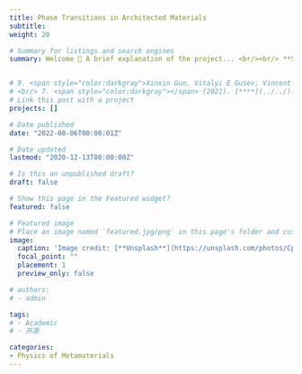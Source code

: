 ```yaml
---
title: Phase Transitions in Architected Materials
subtitle:
weight: 20

# Summary for listings and search engines
summary: Welcome 👋 A brief explanation of the project... <br/><br/> **Selected publications:**<br/> 1. <span style="color:darkgray">**Bolei Deng**#, Siqin Yu#, Antonio E. Forte, Vincent Tournat, Katia Bertoldi</span> (2020). [**Characterization, stability, and application of domain walls in flexible mechanical metamaterials**](../../publication/deng-2020-characterization/). *Proceedings of the National Academy of Sciences*. <br/> 2. <span style="color:darkgray"> **Bolei Deng**, Pai Wang, Vincent Tournat, Katia Bertoldi </span> (2019). [**Nonlinear Transition Waves in Free-standing Bistable Chains**](../../publication/deng-2019-nonlinear/). *Journal of the Mechanics and Physics of Solids*. <br/> 3. <span style="color:darkgray">Ahmad Zareei, **Bolei Deng**, Katia Bertoldi</span> (2021). [**Harnessing transition waves to realize deployable structures**](../../publication/zareei-2020/). *Proceedings of the National Academy of Sciences*. <br/> 4. <span style="color:darkgray"> Nikolaos Vasios, **Bolei Deng**, Benjamin Gorissen, Katia Bertoldi</span> (2021). [**Universally bistable shells with nonzero Gaussian curvature for two-way transition waves**](../../publication/vasios-2020/). *Nature Communications*. <br/> 5. <span style="color:darkgray">Ahmad Rafsanjani, Lishuai Jin, **Bolei Deng**, Katia Bertoldi</span> (2019). [**Propagation of pop ups in kirigami shells**](../../publication/rafsanjiani-2019-propagation/). *Proceedings of the National Academy of Sciences*. 


# 9. <span style="color:darkgray">Xinxin Guo, Vitalyi E Gusev, Vincent Tournat, **Bolei Deng**, Katia Bertoldi</span> (2019). [**Frequency-doubling effect in acoustic reflection by a nonlinear, architected rotating-square metasurface**](../../publication/guo-2019/). *Physical Review E*. <br/> 10. <span style="color:darkgray"></span> (2021). [****](../../). **.
# <br/> 7. <span style="color:darkgray"></span> (2021). [****](../../). **.
# Link this post with a project
projects: []

# Date published
date: "2022-08-06T00:00:01Z"

# Date updated
lastmod: "2020-12-13T00:00:00Z"

# Is this an unpublished draft?
draft: false

# Show this page in the Featured widget?
featured: false

# Featured image
# Place an image named `featured.jpg/png` in this page's folder and customize its options here.
image:
  caption: 'Image credit: [**Unsplash**](https://unsplash.com/photos/CpkOjOcXdUY)'
  focal_point: ""
  placement: 1
  preview_only: false

# authors:
# - admin

tags:
# - Academic
# - 开源

categories:
- Physics of Metamaterials
---
```

